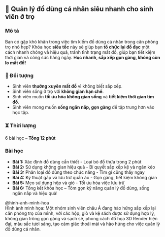 ## 📌 Quản lý đồ dùng cá nhân siêu nhanh cho sinh viên ở trọ

### Mô tả  
Bạn có gặp khó khăn trong việc tìm kiếm đồ dùng cá nhân trong căn phòng trọ nhỏ hẹp? Khóa học **siêu tốc** này sẽ giúp bạn **tổ chức lại đồ đạc** một cách nhanh chóng và hiệu quả, tránh tình trạng mất đồ, giúp bạn tiết kiệm thời gian và công sức hàng ngày. **Học nhanh, sắp xếp gọn gàng, không còn lo mất đồ!**

### 🎯 Đối tượng  
- Sinh viên **thường xuyên mất đồ** vì không biết sắp xếp.  
- Sinh viên sống ở trọ với **không gian hạn chế**.  
- Sinh viên muốn **tối ưu hóa không gian sống** và **tiết kiệm thời gian tìm đồ**.  
- Sinh viên mong muốn **sống ngăn nắp, gọn gàng** để tập trung hơn vào học tập.  

### ⏳ Thời lượng  
6 bài học – **Tổng 12 phút**  

### Bài học  
- **Bài 1:** Xác định đồ dùng cần thiết - Loại bỏ đồ thừa trong 2 phút  
- **Bài 2:** Sử dụng không gian hiệu quả - Bí quyết sắp xếp kệ và ngăn kéo  
- **Bài 3:** Phân loại đồ dùng theo chức năng - Tìm gì cũng thấy ngay  
- **Bài 4:** Kỹ thuật gấp và lưu trữ quần áo - Gọn gàng, tiết kiệm không gian  
- **Bài 5:** Mẹo sử dụng hộp và giỏ - Tối ưu hóa việc lưu trữ  
- **Bài 6:** Tổng kết khóa học – Tóm gọn kỹ năng quản lý đồ dùng, sống ngăn nắp và hiệu quả!

@hinh-anh-minh-hoa  
Hình ảnh minh họa: Một nhóm sinh viên châu Á đang hào hứng sắp xếp lại căn phòng trọ của mình, với các hộp, giỏ và kệ sách được sử dụng hợp lý, không gian trông gọn gàng và sạch sẽ, phong cách đồ họa 3D Render hiện đại, màu sắc tươi sáng, tạo cảm giác thoải mái và hào hứng cho việc quản lý đồ dùng cá nhân.